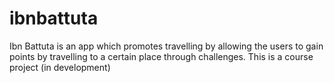 # ibnbattuta
Ibn Battuta is an app which promotes travelling by allowing the users to gain points by travelling to a certain place through challenges. This is a course project (in development)
